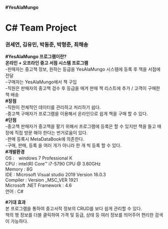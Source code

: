 **#YesAlaMungo**  

# **C# Team Project**  
### 권세연, 김유민, 박동준, 박형준, 최해송  

**#YesAlaMungo 프로그램이란?**  
**온라인 + 오프라인 중고 서점 시스템 프로그램**      
-핀매자는 중고책 정보, 원하는 등급을 YesAlaMungo 시스템에  등록 후 책을 서점에 전달  
-구매자는 YesAlaMungo에서 책 구입  
-직원은 판매자의 중고책 검수 후 등급을 매겨 판매 책 리스트에 추가 / 고객이 구매한 책 배송      
**#장점**  
-직원이 전체적인 데이터를 관리하고 처리하기 쉽다.  
-중고책 구매자가 프로그램을 이용해서 온라인으로 쉽게 책을 구매 할 수 있다.  
**#단점**  
-중고책 판매자가 중고책을 팔기 위해서 프로그램에 등록은 할 수 있지만 책을 들고 매장에 직접 방문 해야 한다는 번거로움이 있다.  
-판매 등록시 MetaDataBook에 의존한다.  
-구매, 판매, 등록 을 여러 개가 아니라 한 개 씩 등록 할 수 있다.  
**#개발환경**    
OS :　windows 7 Professional K  
CPU : intel(R) Core™ i7-5790 CPU @ 3.60GHz   
Memory : 8G   
IDE : Microsoft Visual studio 2019 Version 16.0.3  
Compiler : Version _MSC_VER 1921  
Microsoft .NET Framework : 4.6  
언어 : C#  

**#기대 효과**    
본 프로그램을 통하여 중고서적 정보의 CRUD를 보다 쉽게 관리할 수 있다.  
책의 행 정보를 더블 클릭하여 가격 및 등급, 상태 등 여러 정보를 띄어주어 편리한 검색이 가능하다.  
